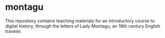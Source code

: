 # montagu
This repository contains teaching materials for an introductory course to digital history, through the letters of Lady Montagu, an 18th century English traveler.
